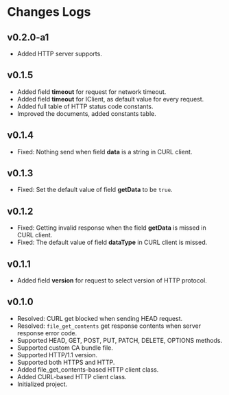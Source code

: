 # Changes Logs

## v0.2.0-a1

- Added HTTP server supports.

## v0.1.5

- Added field **timeout** for request for network timeout.
- Added field **timeout** for IClient, as default value for every request.
- Added full table of HTTP status code constants.
- Improved the documents, added constants table.

## v0.1.4

- Fixed: Nothing send when field **data** is a string in CURL client.

## v0.1.3

- Fixed: Set the default value of field **getData** to be `true`.

## v0.1.2

- Fixed: Getting invalid response when the field **getData** is missed in CURL
client. 
- Fixed: The default value of field **dataType** in CURL client is missed. 

## v0.1.1

- Added field **version** for request to select version of HTTP protocol.

## v0.1.0

- Resolved: CURL get blocked when sending HEAD request.
- Resolved: `file_get_contents` get response contents when server response error code.
- Supported HEAD, GET, POST, PUT, PATCH, DELETE, OPTIONS methods.
- Supported custom CA bundle file.
- Supported HTTP/1.1 version.
- Supported both HTTPS and HTTP.
- Added file\_get\_contents-based HTTP client class.
- Added CURL-based HTTP client class.
- Initialized project.
